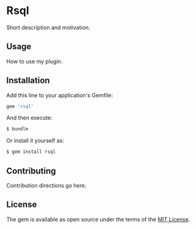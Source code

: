 # Rsql
Short description and motivation.

## Usage
How to use my plugin.

## Installation
Add this line to your application's Gemfile:

```ruby
gem 'rsql'
```

And then execute:
```bash
$ bundle
```

Or install it yourself as:
```bash
$ gem install rsql
```

## Contributing
Contribution directions go here.

## License
The gem is available as open source under the terms of the [MIT License](https://opensource.org/licenses/MIT).

